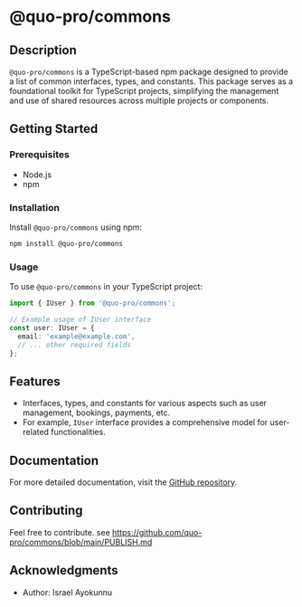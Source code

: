 
# @quo-pro/commons

## Description

`@quo-pro/commons` is a TypeScript-based npm package designed to provide a list of common interfaces, types, and constants. This package serves as a foundational toolkit for TypeScript projects, simplifying the management and use of shared resources across multiple projects or components.

## Getting Started

### Prerequisites

- Node.js
- npm

### Installation

Install `@quo-pro/commons` using npm:

```bash
npm install @quo-pro/commons
```

### Usage

To use `@quo-pro/commons` in your TypeScript project:

```typescript
import { IUser } from '@quo-pro/commons';

// Example usage of IUser interface
const user: IUser = {
  email: 'example@example.com',
  // ... other required fields
};
```

## Features

- Interfaces, types, and constants for various aspects such as user management, bookings, payments, etc.
- For example, `IUser` interface provides a comprehensive model for user-related functionalities.

## Documentation

For more detailed documentation, visit the [GitHub repository](https://github.com/quo-pro/commons).

## Contributing
Feel free to contribute. see https://github.com/quo-pro/commons/blob/main/PUBLISH.md

## Acknowledgments

- Author: Israel Ayokunnu

